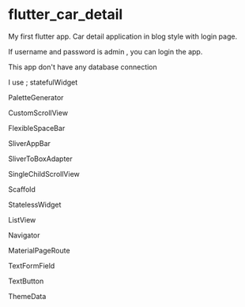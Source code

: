 # flutter_car_detail
My first flutter app.
Car detail application in blog style with login page.

If username and password is admin , you can login the app.

This app don't have any database connection

I use ;
statefulWidget

PaletteGenerator

CustomScrollView

FlexibleSpaceBar

SliverAppBar

SliverToBoxAdapter

SingleChildScrollView

Scaffold

StatelessWidget

ListView

Navigator

MaterialPageRoute

TextFormField

TextButton

ThemeData
